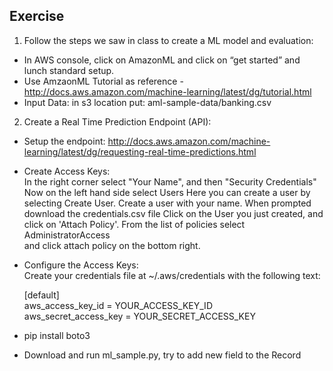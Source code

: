 ## Exercise
1) Follow the steps we saw in class to create a ML model and evaluation:  
- In AWS console, click on AmazonML and click on “get started” 
	and lunch standard setup.
- Use AmzaonML Tutorial as reference - http://docs.aws.amazon.com/machine-learning/latest/dg/tutorial.html
- Input Data: 
  in s3 location put: aml-sample-data/banking.csv

2) Create a Real Time Prediction Endpoint (API):
- Setup the endpoint: 
  http://docs.aws.amazon.com/machine-learning/latest/dg/requesting-real-time-predictions.html
- Create Access Keys:  
  In the right corner select "Your Name", and then "Security Credentials"
  Now on the left hand side select Users
  Here you can create a user by selecting Create User. Create a user with your name. When prompted 
  download the credentials.csv file
  Click on the User you just created, and click on 'Attach Policy'. From the list of policies select AdministratorAccess  
  and click attach policy on the bottom right.
- Configure the Access Keys:   
  Create your credentials file at ~/.aws/credentials with the following text:
    
  [default]  
  aws_access_key_id = YOUR_ACCESS_KEY_ID  
  aws_secret_access_key = YOUR_SECRET_ACCESS_KEY  
  
- pip install boto3
- Download and run ml_sample.py, try to add new field to the Record
